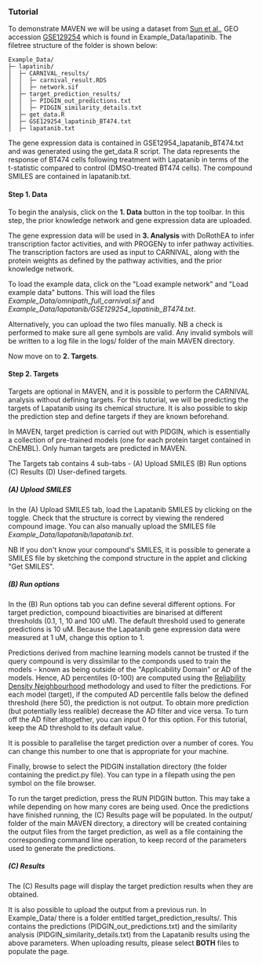 ### Tutorial

To demonstrate MAVEN we will be using a dataset from [Sun et al.](https://pubmed.ncbi.nlm.nih.gov/31462705/), GEO accession [GSE129254](https://www.ncbi.nlm.nih.gov/geo/query/acc.cgi?acc=GSE129254) which is found in Example_Data/lapatinib. The filetree structure of the folder is shown below:

```
Example_Data/
├─ lapatinib/
│  ├─ CARNIVAL_results/
│  │  ├─ carnival_result.RDS
│  │  ├─ network.sif
│  ├─ target_prediction_results/
│  │  ├─ PIDGIN_out_predictions.txt
│  │  ├─ PIDGIN_similarity_details.txt
│  ├─ get_data.R
│  ├─ GSE129254_lapatinib_BT474.txt
│  ├─ lapatanib.txt
```
The gene expression data is contained in GSE12954_lapatanib_BT474.txt and was generated using the get_data.R script. The data represents the response of BT474 cells following treatment with Lapatanib in terms of the t-statistic compared to control (DMSO-treated BT474 cells). The compound SMILES are contained in lapatanib.txt.

#### Step 1. Data
To begin the analysis, click on the <b>1. Data</b> button in the top toolbar. In this step, the prior knowledge network and gene expression data are uploaded. 

The gene expression data will be used in <b>3. Analysis</b> with DoRothEA to infer transcription factor activities, and with PROGENy to infer pathway activities. The transcription factors are used as input to CARNIVAL, along with the protein weights as defined by the pathway activities, and the prior knowledge network. 

To load the example data, click on the "Load example network" and "Load example data" buttons. This will load the files <i>Example_Data/omnipath_full_carnival.sif</i> and <i>Example_Data/lapatanib/GSE129254_lapatinib_BT474.txt</i>.

Alternatively, you can upload the two files manually. NB a check is performed to make sure all gene symbols are valid. Any invalid symbols will be written to a log file in the logs/ folder of the main MAVEN directory.

Now move on to <b>2. Targets</b>.

#### Step 2. Targets
Targets are optional in MAVEN, and it is possible to perform the CARNIVAL analysis without defining targets. For this tutorial, we will be predicting the targets of Lapatanib using its chemical structure. It is also possible to skip the prediction step and define targets if they are known beforehand.

In MAVEN, target prediction is carried out with PIDGIN, which is essentially a collection of pre-trained models (one for each protein target contained in ChEMBL). Only human targets are predicted in MAVEN.

The Targets tab contains 4 sub-tabs - (A) Upload SMILES (B) Run options (C) Results (D) User-defined targets.

##### (A) Upload SMILES
In the (A) Upload SMILES tab, load the Lapatanib SMILES by clicking on the toggle. Check that the structure is correct by viewing the rendered compound image. You can also manually upload the SMILES file <i>Example_Data/lapatanib/lapatanib.txt</i>.

NB If you don't know your compound's SMILES, it is possible to generate a SMILES file by sketching the compond structure in the applet and clicking "Get SMILES".

##### (B) Run options
In the (B) Run options tab you can define several different options. For target prediction, compound bioactivities are binarised at different thresholds (0.1, 1, 10 and 100 uM). The default threshold used to generate predictions is 10 uM. Because the Lapatanib gene expression data were measured at 1 uM, change this option to 1.

Predictions derived from machine learning models cannot be trusted if the query compound is very dissimilar to the componds used to train the models - known as being outside of the "Applicability Domain" or AD of the models. Hence, AD percentiles (0-100) are computed using the [Reliability Density Neighbourhood](https://jcheminf.biomedcentral.com/articles/10.1186/s13321-016-0182-y) methodology and used to filter the  predictions. For each model (target), if the computed AD percentile falls below the defined threshold (here 50), the prediction is not output. To obtain more prediction (but potentially less realible) decrease the AD filter and vice versa. To turn off the AD filter altogether, you can input 0 for this option. For this tutorial, keep the AD threshold to its default value.

It is possible to parallelise the target prediction over a number of cores. You can change this number to one that is appropriate for your machine.

Finally, browse to select the PIDGIN installation directory (the folder containing the predict.py file). You can type in a filepath using the pen symbol on the file browser.

To run the target prediction, press the RUN PIDGIN button. This may take a while depending on how many cores are being used. Once the predictions have finished running, the (C) Results page will be populated. In the output/ folder of the main MAVEN directory, a directory will be created containing the output files from the target prediction, as well as a file containing the corresponding command line operation, to keep record of the parameters used to generate the predictions.

##### (C) Results
The (C) Results page will display the target prediction results when they are obtained. 


It is also possible to upload the output from a previous run. In Example_Data/ there is a folder entitled target_prediction_results/. This contains the predictions (PIDGIN_out_predictions.txt) and the similarity analysis (PIDGIN_similarity_details.txt) from the Lapatanib results using the above parameters. When uploading results, please select <b>BOTH</b> files to populate the page.















